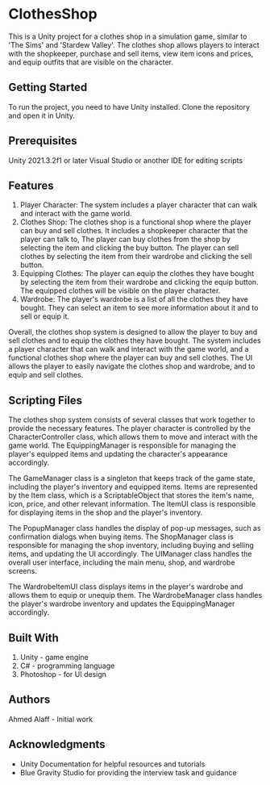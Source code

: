 # ClothesShop
 This is a Unity project for a clothes shop in a simulation game, similar to 'The Sims' and 'Stardew Valley'. The clothes shop allows players to interact with the shopkeeper, purchase and sell items, view item icons and prices, and equip outfits that are visible on the character.

## Getting Started
To run the project, you need to have Unity installed. Clone the repository and open it in Unity.

## Prerequisites
Unity 2021.3.2f1 or later
Visual Studio or another IDE for editing scripts

## Features
1. Player Character: The system includes a player character that can walk and interact with the game world.
2. Clothes Shop: The clothes shop is a functional shop where the player can buy and sell clothes. It includes a shopkeeper character that the player can talk to, The player can buy clothes from the shop by selecting the item and clicking the buy button. The player can sell clothes by selecting the item from their wardrobe and clicking the sell button.
4. Equipping Clothes: The player can equip the clothes they have bought by selecting the item from their wardrobe and clicking the equip button. The equipped clothes will be visible on the player character.
5. Wardrobe: The player's wardrobe is a list of all the clothes they have bought. They can select an item to see more information about it and to sell or equip it.

Overall, the clothes shop system is designed to allow the player to buy and sell clothes and to equip the clothes they have bought. The system includes a player character that can walk and interact with the game world, and a functional clothes shop where the player can buy and sell clothes. The UI allows the player to easily navigate the clothes shop and wardrobe, and to equip and sell clothes.

## Scripting Files
The clothes shop system consists of several classes that work together to provide the necessary features. The player character is controlled by the CharacterController class, which allows them to move and interact with the game world. The EquippingManager is responsible for managing the player's equipped items and updating the character's appearance accordingly.

The GameManager class is a singleton that keeps track of the game state, including the player's inventory and equipped items. Items are represented by the Item class, which is a ScriptableObject that stores the item's name, icon, price, and other relevant information. The ItemUI class is responsible for displaying items in the shop and the player's inventory.

The PopupManager class handles the display of pop-up messages, such as confirmation dialogs when buying items. The ShopManager class is responsible for managing the shop inventory, including buying and selling items, and updating the UI accordingly. The UIManager class handles the overall user interface, including the main menu, shop, and wardrobe screens.

The WardrobeItemUI class displays items in the player's wardrobe and allows them to equip or unequip them. The WardrobeManager class handles the player's wardrobe inventory and updates the EquippingManager accordingly.



## Built With
1. Unity - game engine
2. C# - programming language
3. Photoshop - for UI design

## Authors
Ahmed Alaff - Initial work

## Acknowledgments
* Unity Documentation for helpful resources and tutorials
* Blue Gravity Studio for providing the interview task and guidance



